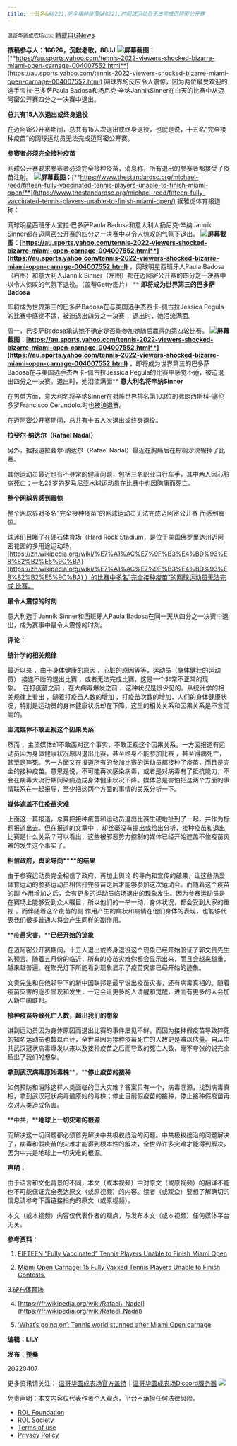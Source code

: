 ```yaml
---
title: 十五名&#8221;完全接种疫苗&#8221;的网球运动员无法完成迈阿密公开赛
---
```

`温哥华圆成农场🇨🇦` [轉載自GNews](https://gnews.org/zh-hans/2305892/)

**撰稿参与人：16626，沉默老歌，88JJ**
![](https://assets.gnews.org/wp-content/uploads/2022/04/FF7B0095-5318-4429-9093-38DB9D1A84C0.png)**屏幕截图：**[**https://au.sports.yahoo.com/tennis-2022-viewers-shocked-bizarre-miami-open-carnage-004007552.html**](https://au.sports.yahoo.com/tennis-2022-viewers-shocked-bizarre-miami-open-carnage-004007552.html)
网球界的反应令人震惊，因为两位最受欢迎的选手宝拉·巴多萨Paula Badosa和扬尼克·辛纳JannikSinner在白天的比赛中从迈阿密公开赛四分之一决赛中退出。

**总共有****15****人****次退出****或终身退役**

在迈阿密公开赛期间，总共有15人次退出或终身退役，也就是说，十五名”完全接种疫苗”的网球运动员无法完成迈阿密公开赛。

**参赛者必须完全接种疫苗**

网球公开赛要求参赛者必须完全接种疫苗，消息称，所有退出的参赛者都接受了疫苗注射。
![](https://assets.gnews.org/wp-content/uploads/2022/04/3587DD6A-52C3-4510-A4ED-496B7DFC4C7D.jpeg)**屏幕截图：**[**https://www.thestandardsc.org/michael-reed/fifteen-fully-vaccinated-tennis-players-unable-to-finish-miami-open/**](https://www.thestandardsc.org/michael-reed/fifteen-fully-vaccinated-tennis-players-unable-to-finish-miami-open/)
据雅虎体育报道称：

网球明星西班牙人宝拉·巴多萨Paula Badosa和意大利人扬尼克·辛纳Jannik Sinner都在迈阿密公开赛的四分之一决赛中以令人惊叹的气氛下退出。
![](https://assets.gnews.org/wp-content/uploads/2022/04/D7D0B7F1-E121-461C-97EF-7856D66131E2.png)**屏幕截图：**[**https://au.sports.yahoo.com/tennis-2022-viewers-shocked-bizarre-miami-open-carnage-004007552.html**](https://au.sports.yahoo.com/tennis-2022-viewers-shocked-bizarre-miami-open-carnage-004007552.html)**  ，网球明星西班牙人Paula Badosa（右图）和意大利人Jannik Sinner（左图）都在迈阿密公开赛的四分之一决赛中以令人惊叹的气氛下退役。（盖蒂Getty图片）   **
**即将成为世界第三的巴多萨Badosa**

即将成为世界第三的巴多萨Badosa在与美国选手杰西卡-佩古拉Jessica Pegula的比赛中感觉不适，被迫退出四分之一决赛 ，退出时，她泪流满面。

周一，巴多萨Badosa承认她不确定是否能参加她随后赢得的第四轮比赛。
![](https://assets.gnews.org/wp-content/uploads/2022/04/E323D066-7CF9-46AD-ABAD-D30844F032E3.png)**屏幕截图：**[**https://au.sports.yahoo.com/tennis-2022-viewers-shocked-bizarre-miami-open-carnage-004007552.html**](https://au.sports.yahoo.com/tennis-2022-viewers-shocked-bizarre-miami-open-carnage-004007552.html)** ，即将成为世界第三的巴多萨Badosa在与美国选手杰西卡-佩古拉Jessica Pegula的比赛中感觉不适，被迫退出四分之一决赛。退出时，她泪流满面**
**意大利名将辛纳Sinner**

在男单方面，意大利名将辛纳Sinner在对阵世界排名第103位的弗朗西斯科-塞伦多罗Francisco Cerundolo.时也被迫退赛。

在迈阿密公开赛期间，总共有十五人次退出或终身退役。

**拉斐尔·纳达尔（****Rafael Nadal****）**

另外，据报道拉斐尔·纳达尔（Rafael Nadal）最近在胸痛后在棕榈沙漠输掉了比赛。

其他运动员最近也有不寻常的健康问题，包括三名职业自行车手，其中两人因心脏病死亡；一名23岁的罗马尼亚水球运动员在比赛中也因胸痛而死亡。

**整个网球界感到震惊**

整个网球界对多名”完全接种疫苗”的网球运动员无法完成迈阿密公开赛 而感到震惊。

球迷们目睹了在硬石体育场（Hard Rock Stadium，是位于美国佛罗里达州迈阿密花园的多用途运动场，[https://zh.wikipedia.org/wiki/%E7%A1%AC%E7%9F%B3%E4%BD%93%E8%82%B2%E5%9C%BA](https://zh.wikipedia.org/wiki/%E7%A1%AC%E7%9F%B3%E4%BD%93%E8%82%B2%E5%9C%BA) ）的比赛中多名”完全接种疫苗”的网球运动员无法完成 比赛。

**最令人震惊的时刻**

意大利选手Jannik Sinner和西班牙人Paula Badosa在同一天从四分之一决赛中退出，成为赛事中最令人震惊的时刻。

**评论：**

**统计学的相关规律**

最近以来 ，由于身体健康的原因 ，心脏的原因等等，运动员（身体健壮的运动员） 接连不断的退出比赛 ，或者无法完成比赛，这是一个非常不正常的现象。  在打疫苗之前 ，在大病毒爆发之前 ，这种状况是很少见的。从统计学的相关规律上看出 ，随着打疫苗人数的增加 ，打疫苗次数的增加，人们的身体健康状况，特别是运动员的身体健康状况却在下降，这里的相关关系和因果关系是不言而喻的。

**主流媒体不敢正视这个因果关系**

然而 ，主流媒体却不敢面对这个事实，不敢正视这个因果关系。一方面报道有运动员因为身体健康状况原因退出比赛，甚至终身不能参加比赛 ，甚至得病死亡，甚至是猝死。另一方面又在报道所有的参加比赛的运动员都接种了疫苗，而且是完全的接种疫苗。意思是说，不可能再次感染病毒，或者是对病毒有了抵抗能力，不会在病毒大流行期间染病造成身体健康状况下降。媒体总是害怕把这两个方面的事情联系在一起报导，至少把这两个方面的事情的关系分析一下。

**媒体遮盖不住疫苗灾难**

上面这一篇报道，总算把接种疫苗和运动员退出比赛生硬地扯到了一起，并作为标题报道出去。但在报道的文章中 ，却丝毫没有提出或给出分析，接种疫苗和退出比赛是什么关系？可以看出，这些被邪恶势力控制的媒体已经开始遮盖不住疫苗灾难的发生这个事实了。

**相信政府，****舆论****导向****的结果**

由于参赛运动员完全相信了政府，再加上舆论 的导向和宣传的结果，让这些热爱体育运动的参赛运动员相信打完疫苗之后才能够参加这次运动会。而随着这个疫苗的副 作用增加之后，会有更多的运动员临场退出的现象发生。因为参赛运动员是在赛场上能够受到众人瞩目，所以他们的一举一动，身体状况，都会受到大家的重视 。而伴随着这个疫苗的副 作用产生的病状和病情在他们身体的表现，也能够代表我们很多普通人将会产生同样的副作用。

**疫****苗灾害****，****已经开始的迹象**

在迈阿密公开赛期间，十五人退出或终身退役这个现象已经开始验证了郭文贵先生的预言。随着五月份的临近，所有的疫苗灾难你都会显示出来，而且会越来越重，越来越普遍。在聚光灯下所能看到现象显示了疫苗灾害已经开始的迹象。

文贵先生和在他领导下的新中国联邦是最早说出疫苗灾害，还有病毒真相的。随着疫苗灾害的逐步显现和发生，一定会让更多的人清醒和觉醒，进而有更多的人会加入新中国联邦。

**接种疫苗导致死亡人数，超出我们的想象**

讲到运动员因为身体原因而退出比赛的事件屡见不鲜，而因为接种假疫苗导致猝死的知名运动员也数以百计，全世界因为接种疫苗死亡的人数更是难以估量。自从中共武汉冠状病毒爆发以来以及接种疫苗之后而导致的死亡人数，毫不夸张的说完全超出了我们的想象。

**拿到武汉病****毒原始****毒株****，****停止疫苗的接种**

如何预防和消除这样人类面临的巨大灾难？答案只有一个，病毒溯源，找到病毒真相，拿到武汉冠状病毒最原始的毒株；停止目前假疫苗的接种，停止接种假疫苗再次对人类造成伤害。

**中共，****地球上一切灾难的根源**

而解决这一切问题都必须首先解决中共极权统治的问题。中共极权统治的问题解决了，病毒和假疫苗的灾难才能得到根本性的解决，全世界许多灾难才能得到解决，因为中共是地球上一切灾难的根源。

**声明：**

由于语言和文化背景的不同，本文（或本视频）中对原文（或原视频）的翻译不能也不可能保证完全表达原文（或原视频）的内容。读者（或观众）要想了解确切的信息请参考下面链接指向的原文（或原视频）。

本文（或本视频）内容仅代表作者的观点，与发布本文（或本视频）任何媒体平台无关。

**参考资料**：

1. [FIFTEEN “Fully Vaccinated” Tennis Players Unable to Finish Miami Open](https://www.thestandardsc.org/michael-reed/fifteen-fully-vaccinated-tennis-players-unable-to-finish-miami-open/)

2. [Miami Open Carnage: 15 Fully Vaxxed Tennis Players Unable to Finish Contests.](https://needtoknow.news/2022/04/miami-open-carnage-15-fully-vaxxed-tennis-players-unable-to-finish-contests)

3.[硬石体育场](https://zh.wikipedia.org/wiki/%E7%A1%AC%E7%9F%B3%E4%BD%93%E8%82%B2%E5%9C%BA)

4. [https://fr.wikipedia.org/wiki/Rafael\_Nadal](https://fr.wikipedia.org/wiki/Rafael_Nadal)

5. [‘What’s going on’: Tennis world stunned after Miami Open carnage](https://au.sports.yahoo.com/tennis-2022-viewers-shocked-bizarre-miami-open-carnage-004007552.html)

**编辑：LILY**

**发布：歪桑**

20220407

更多资讯请关注：
[温哥华圆成农场官方盖特](https://www.gettr.com/user/himalayavang)｜[温哥华圆成农场Discord服务器](https://discord.gg/8RMGcwT8)
![](https://assets.gnews.org/wp-content/uploads/2022/02/7BAA90CE-1304-499E-A3D7-9A19DF00079C.jpeg)
 

免责声明：本文内容仅代表作者个人观点，平台不承担任何法律风险。

- [ROL Foundation](https://rolfoundation.org/)
- [ROL Society](https://rolsociety.org/)
- [Terms of use](https://gnews.org/terms-of-use-3/)
- [Privacy Policy](https://gnews.org/privacy-policy/)
